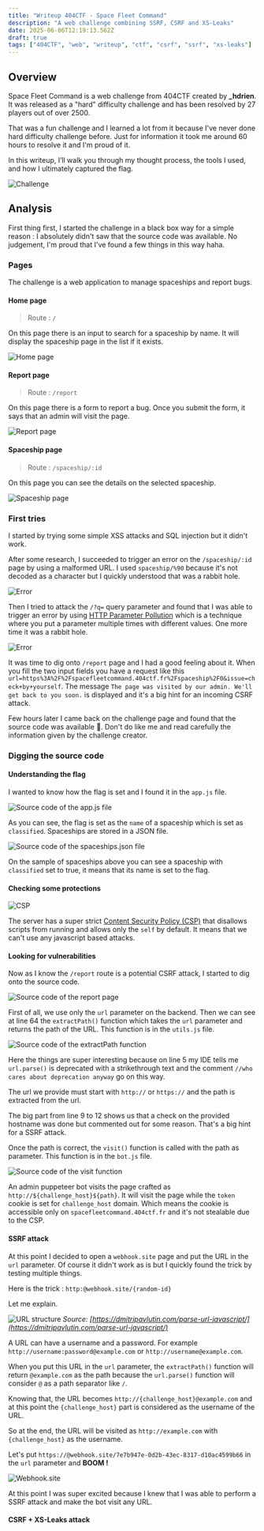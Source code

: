 ```yaml
---
title: "Writeup 404CTF - Space Fleet Command"
description: "A web challenge combining SSRF, CSRF and XS-Leaks"
date: 2025-06-06T12:19:13.562Z
draft: true
tags: ["404CTF", "web", "writeup", "ctf", "csrf", "ssrf", "xs-leaks"]
---
```


## Overview

Space Fleet Command is a web challenge from 404CTF created by **\_hdrien**. It was released as a "hard" difficulty challenge and has been resolved by 27 players out of over 2500.

That was a fun challenge and I learned a lot from it because I've never done hard difficulty challenge before. Just for information it took me around 60 hours to resolve it and I'm proud of it.

In this writeup, I’ll walk you through my thought process, the tools I used, and how I ultimately captured the flag.

![Challenge](challenge.png)

## Analysis

First thing first, I started the challenge in a black box way for a simple reason : I absolutely didn't saw that the source code was available. No judgement, I'm proud that I've found a few things in this way haha.

### Pages

The challenge is a web application to manage spaceships and report bugs.

#### Home page

> Route : `/`

On this page there is an input to search for a spaceship by name. It will display the spaceship page in the list if it exists.

![Home page](home.png)

#### Report page

> Route : `/report`

On this page there is a form to report a bug. Once you submit the form, it says that an admin will visit the page.

![Report page](report.png)

#### Spaceship page

> Route : `/spaceship/:id`

On this page you can see the details on the selected spaceship.

![Spaceship page](spaceship.png)

### First tries

I started by trying some simple XSS attacks and SQL injection but it didn't work.

After some research, I succeeded to trigger an error on the `/spaceship/:id` page by using a malformed URL. I used `spaceship/%90` because it's not decoded as a character but I quickly understood that was a rabbit hole.

![Error](error-spaceship.png)

Then I tried to attack the `/?q=` query parameter and found that I was able to trigger an error by using [HTTP Parameter Pollution](https://owasp.org/www-project-web-security-testing-guide/latest/4-Web_Application_Security_Testing/07-Input_Validation_Testing/04-Testing_for_HTTP_Parameter_Pollution) which is a technique where you put a parameter multiple times with different values. One more time it was a rabbit hole.

![Error](error-q.png)

It was time to dig onto `/report` page and I had a good feeling about it. When you fill the two input fields you have a request like this `url=https%3A%2F%2Fspacefleetcommand.404ctf.fr%2Fspaceship%2F0&issue=check+by+yourself`. The message `The page was visited by our admin. We'll get back to you soon.` is displayed and it's a big hint for an incoming CSRF attack.

Few hours later I came back on the challenge page and found that the source code was available 🤡. Don't do like me and read carefully the information given by the challenge creator.

### Digging the source code

#### Understanding the flag

I wanted to know how the flag is set and I found it in the `app.js` file.

![Source code of the app.js file](source-code-app.png)

As you can see, the flag is set as the `name` of a spaceship which is set as `classified`. Spaceships are stored in a JSON file.

![Source code of the spaceships.json file](spaceships.png)

On the sample of spaceships above you can see a spaceship with `classified` set to true, it means that its name is set to the flag.

#### Checking some protections

![CSP](csp.png)

The server has a super strict [Content Security Policy (CSP)](https://developer.mozilla.org/en-US/docs/Web/HTTP/Guides/CSP) that disallows scripts from running and allows only the `self` by default. It means that we can't use any javascript based attacks.

#### Looking for vulnerabilities

Now as I know the `/report` route is a potential CSRF attack, I started to dig onto the source code.

![Source code of the report page](source-code-report.png)

First of all, we use only the `url` parameter on the backend. Then we can see at line 64 the `extractPath()` function which takes the `url` parameter and returns the path of the URL. This function is in the `utils.js` file.

![Source code of the extractPath function](source-code-extractPath.png)

Here the things are super interesting because on line 5 my IDE tells me `url.parse()` is deprecated with a strikethrough text and the comment `//who cares about deprecation anyway` go on this way.

The url we provide must start with `http://` or `https://` and the path is extracted from the url.

The big part from line 9 to 12 shows us that a check on the provided hostname was done but commented out for some reason. That's a big hint for a SSRF attack.

Once the path is correct, the `visit()` function is called with the path as parameter. This function is in the `bot.js` file.

![Source code of the visit function](source-code-visit.png)

An admin puppeteer bot visits the page crafted as `http://${challenge_host}${path}`. It will visit the page while the `token` cookie is set for `challenge_host` domain. Which means the cookie is accessible only on `spacefleetcommand.404ctf.fr` and it's not stealable due to the CSP.

#### SSRF attack

At this point I decided to open a `webhook.site` page and put the URL in the `url` parameter. Of course it didn't work as is but I quickly found the trick by testing multiple things.

Here is the trick : `http:@webhook.site/{random-id}`

Let me explain.

![URL structure](url-structure.png)
_Source: [https://dmitripavlutin.com/parse-url-javascript/](https://dmitripavlutin.com/parse-url-javascript/)_

A URL can have a username and a password. For example `http://username:password@example.com` or `http://username@example.com`.

When you put this URL in the `url` parameter, the `extractPath()` function will return `@example.com` as the path because the `url.parse()` function will consider `@` as a path separator like `/`.

Knowing that, the URL becomes `http://{challenge_host}@example.com` and at this point the `{challenge_host}` part is considered as the username of the URL.

So at the end, the URL will be visited as `http://example.com` with `{challenge_host}` as the username.

Let's put `https://@webhook.site/7e7b947e-0d2b-43ec-8317-d10ac4599b66` in the `url` parameter and **BOOM !**

![Webhook.site](webhook-site.png)

At this point I was super excited because I knew that I was able to perform a SSRF attack and make the bot visit any URL.

#### CSRF + XS-Leaks attack
